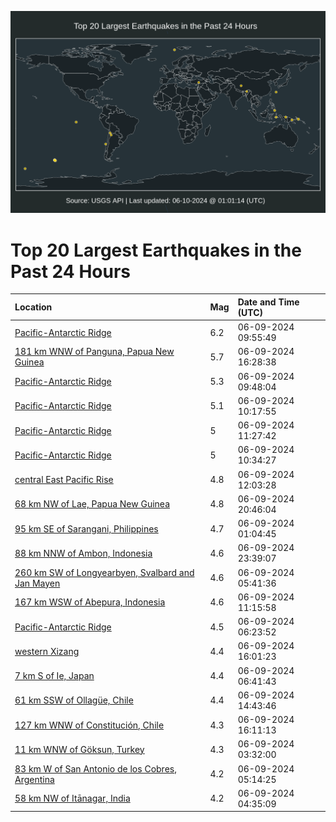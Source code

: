 ![Map](./map.png)

# Top 20 Largest Earthquakes in the Past 24 Hours

| Location | Mag | Date and Time (UTC) |
|:---|:---|:---|
| [Pacific-Antarctic Ridge](https://earthquake.usgs.gov/earthquakes/eventpage/us7000mrbr) | 6.2 | 06-09-2024 09:55:49 |
| [181 km WNW of Panguna, Papua New Guinea](https://earthquake.usgs.gov/earthquakes/eventpage/us7000mrdc) | 5.7 | 06-09-2024 16:28:38 |
| [Pacific-Antarctic Ridge](https://earthquake.usgs.gov/earthquakes/eventpage/us7000mrbq) | 5.3 | 06-09-2024 09:48:04 |
| [Pacific-Antarctic Ridge](https://earthquake.usgs.gov/earthquakes/eventpage/us7000mrbx) | 5.1 | 06-09-2024 10:17:55 |
| [Pacific-Antarctic Ridge](https://earthquake.usgs.gov/earthquakes/eventpage/us7000mrcd) | 5 | 06-09-2024 11:27:42 |
| [Pacific-Antarctic Ridge](https://earthquake.usgs.gov/earthquakes/eventpage/us7000mrc1) | 5 | 06-09-2024 10:34:27 |
| [central East Pacific Rise](https://earthquake.usgs.gov/earthquakes/eventpage/us7000mrch) | 4.8 | 06-09-2024 12:03:28 |
| [68 km NW of Lae, Papua New Guinea](https://earthquake.usgs.gov/earthquakes/eventpage/us7000mre0) | 4.8 | 06-09-2024 20:46:04 |
| [95 km SE of Sarangani, Philippines](https://earthquake.usgs.gov/earthquakes/eventpage/us7000mr98) | 4.7 | 06-09-2024 01:04:45 |
| [88 km NNW of Ambon, Indonesia](https://earthquake.usgs.gov/earthquakes/eventpage/us7000mreb) | 4.6 | 06-09-2024 23:39:07 |
| [260 km SW of Longyearbyen, Svalbard and Jan Mayen](https://earthquake.usgs.gov/earthquakes/eventpage/us7000mraf) | 4.6 | 06-09-2024 05:41:36 |
| [167 km WSW of Abepura, Indonesia](https://earthquake.usgs.gov/earthquakes/eventpage/us7000mrc6) | 4.6 | 06-09-2024 11:15:58 |
| [Pacific-Antarctic Ridge](https://earthquake.usgs.gov/earthquakes/eventpage/us7000mram) | 4.5 | 06-09-2024 06:23:52 |
| [western Xizang](https://earthquake.usgs.gov/earthquakes/eventpage/us7000mrd5) | 4.4 | 06-09-2024 16:01:23 |
| [7 km S of Ie, Japan](https://earthquake.usgs.gov/earthquakes/eventpage/us7000mrar) | 4.4 | 06-09-2024 06:41:43 |
| [61 km SSW of Ollagüe, Chile](https://earthquake.usgs.gov/earthquakes/eventpage/us7000mrcr) | 4.4 | 06-09-2024 14:43:46 |
| [127 km WNW of Constitución, Chile](https://earthquake.usgs.gov/earthquakes/eventpage/us7000mrd6) | 4.3 | 06-09-2024 16:11:13 |
| [11 km WNW of Göksun, Turkey](https://earthquake.usgs.gov/earthquakes/eventpage/us7000mr9v) | 4.3 | 06-09-2024 03:32:00 |
| [83 km W of San Antonio de los Cobres, Argentina](https://earthquake.usgs.gov/earthquakes/eventpage/us7000mrad) | 4.2 | 06-09-2024 05:14:25 |
| [58 km NW of Itānagar, India](https://earthquake.usgs.gov/earthquakes/eventpage/us7000mrac) | 4.2 | 06-09-2024 04:35:09 |
